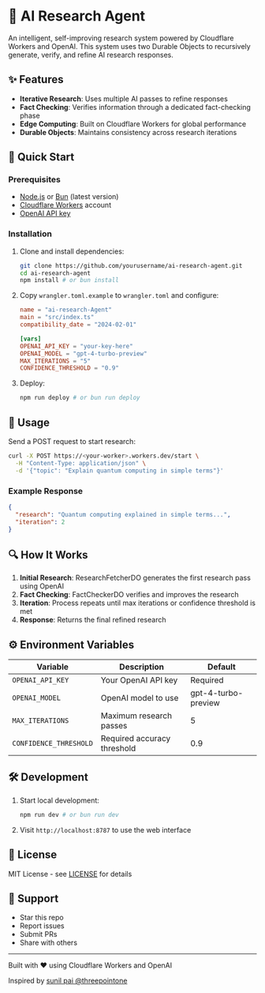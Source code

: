 # 🤖 AI Research Agent

An intelligent, self-improving research system powered by Cloudflare Workers and OpenAI. This system uses two Durable Objects to recursively generate, verify, and refine AI research responses.

## ✨ Features

- **Iterative Research**: Uses multiple AI passes to refine responses
- **Fact Checking**: Verifies information through a dedicated fact-checking phase
- **Edge Computing**: Built on Cloudflare Workers for global performance
- **Durable Objects**: Maintains consistency across research iterations

## 🚀 Quick Start

### Prerequisites

- [Node.js](https://nodejs.org/) or [Bun](https://bun.sh/) (latest version)
- [Cloudflare Workers](https://workers.cloudflare.com/) account
- [OpenAI API key](https://platform.openai.com/account/api-keys)

### Installation

1. Clone and install dependencies:
   ```bash
   git clone https://github.com/yourusername/ai-research-agent.git
   cd ai-research-agent
   npm install # or bun install
   ```

2. Copy `wrangler.toml.example` to `wrangler.toml` and configure:
   ```toml
   name = "ai-research-Agent"
   main = "src/index.ts"
   compatibility_date = "2024-02-01"

   [vars]
   OPENAI_API_KEY = "your-key-here"
   OPENAI_MODEL = "gpt-4-turbo-preview"
   MAX_ITERATIONS = "5"
   CONFIDENCE_THRESHOLD = "0.9"
   ```

3. Deploy:
   ```bash
   npm run deploy # or bun run deploy
   ```

## 🔧 Usage

Send a POST request to start research:

```bash
curl -X POST https://<your-worker>.workers.dev/start \
  -H "Content-Type: application/json" \
  -d '{"topic": "Explain quantum computing in simple terms"}'
```

### Example Response

```json
{
  "research": "Quantum computing explained in simple terms...",
  "iteration": 2
}
```

## 🔍 How It Works

1. **Initial Research**: ResearchFetcherDO generates the first research pass using OpenAI
2. **Fact Checking**: FactCheckerDO verifies and improves the research
3. **Iteration**: Process repeats until max iterations or confidence threshold is met
4. **Response**: Returns the final refined research

## ⚙️ Environment Variables

| Variable | Description | Default |
|----------|-------------|---------|
| `OPENAI_API_KEY` | Your OpenAI API key | Required |
| `OPENAI_MODEL` | OpenAI model to use | gpt-4-turbo-preview |
| `MAX_ITERATIONS` | Maximum research passes | 5 |
| `CONFIDENCE_THRESHOLD` | Required accuracy threshold | 0.9 |

## 🛠️ Development

1. Start local development:
   ```bash
   npm run dev # or bun run dev
   ```

2. Visit `http://localhost:8787` to use the web interface

## 📝 License

MIT License - see [LICENSE](LICENSE) for details

## 🌟 Support

- Star this repo
- Report issues
- Submit PRs
- Share with others

---

Built with ❤️ using Cloudflare Workers and OpenAI

Inspired by [sunil pai @threepointone](https://x.com/threepointone/status/1885119427223707872)